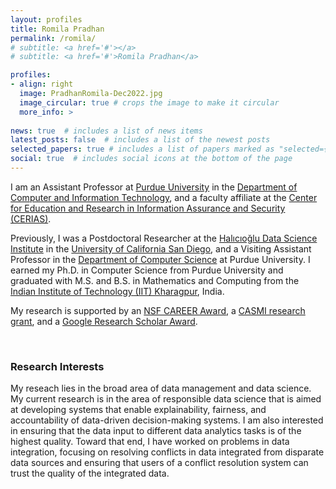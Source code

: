 ```yaml
---
layout: profiles
title: Romila Pradhan
permalink: /romila/
# subtitle: <a href='#'></a>
# subtitle: <a href='#'>Romila Pradhan</a>

profiles:
- align: right
  image: PradhanRomila-Dec2022.jpg
  image_circular: true # crops the image to make it circular
  more_info: >
    
news: true  # includes a list of news items
latest_posts: false  # includes a list of the newest posts
selected_papers: true # includes a list of papers marked as "selected={true}"
social: true  # includes social icons at the bottom of the page
---
```


I am an Assistant Professor at <a href="https://www.purdue.edu">Purdue University</a> in the <a href="https://polytechnic.purdue.edu/departments/computer-and-information-technology">Department of Computer and Information Technology</a>, and a faculty affiliate at the <a href="https://www.cerias.purdue.edu/">Center for Education and Research in Information Assurance and Security (CERIAS)</a>.

Previously, I was a Postdoctoral Researcher at the <a href="https://datascience.ucsd.edu/">Halıcıoğlu Data Science Institute</a> in the <a href="https://ucsd.edu/">University of California San Diego</a>, and a Visiting Assistant Professor in the <a href="https://www.cs.purdue.edu/">Department of Computer Science</a> at Purdue University. I earned my Ph.D. in Computer Science from Purdue University and graduated with M.S. and B.S. in Mathematics and Computing from the <a href="http://www.iitkgp.ac.in/">Indian Institute of Technology (IIT) Kharagpur</a>, India.

My research is supported by an <a href="https://www.nsf.gov/awardsearch/showAward?AWD_ID=2237149">NSF CAREER Award</a>, a <a href="https://casmi.northwestern.edu/research/projects/data-biases.html">CASMI research grant</a>, and a <a href="https://research.google/outreach/research-scholar-program/recipients/?category=2022">Google Research Scholar Award</a>.

<br>
<h3>Research Interests</h3>
My reseach lies in the broad area of data management and data science. My current research is in the area of responsible data science that is aimed at developing systems that enable explainability, fairness, and accountability of data-driven decision-making systems. I am also interested in ensuring that the data input to different data analytics tasks is of the highest quality. Toward that end, I have worked on problems in data integration, focusing on resolving conflicts in data integrated from disparate data sources and ensuring that users of a conflict resolution system can trust the quality of the integrated data.

